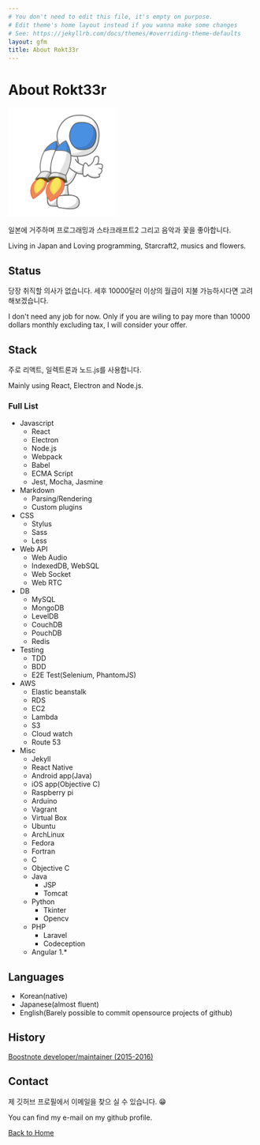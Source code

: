 ```yaml
---
# You don't need to edit this file, it's empty on purpose.
# Edit theme's home layout instead if you wanna make some changes
# See: https://jekyllrb.com/docs/themes/#overriding-theme-defaults
layout: gfm
title: About Rokt33r
---
```


# About Rokt33r

<img src="/public/images/profile.png" alt="Rokt33r" width="220">

일본에 거주하며 프로그래밍과 스타크래프트2 그리고 음악과 꽃을 좋아합니다.

Living in Japan and Loving programming, Starcraft2, musics and flowers.

## Status

당장 취직할 의사가 없습니다. 세후 10000달러 이상의 월급이 지불 가능하시다면 고려해보겠습니다.

I don't need any job for now. Only if you are wiling to pay more than 10000 dollars monthly excluding tax, I will consider your offer.

## Stack

주로 리액트, 일렉트론과 노드.js를 사용합니다.

Mainly using React, Electron and Node.js.

### Full List

- Javascript
  - React
  - Electron
  - Node.js
  - Webpack
  - Babel
  - ECMA Script
  - Jest, Mocha, Jasmine
- Markdown
  - Parsing/Rendering
  - Custom plugins
- CSS
  - Stylus
  - Sass
  - Less
- Web API
  - Web Audio
  - IndexedDB, WebSQL
  - Web Socket
  - Web RTC
- DB
  - MySQL
  - MongoDB
  - LevelDB
  - CouchDB
  - PouchDB
  - Redis
- Testing
  - TDD
  - BDD
  - E2E Test(Selenium, PhantomJS)
- AWS
  - Elastic beanstalk
  - RDS
  - EC2
  - Lambda
  - S3
  - Cloud watch
  - Route 53
- Misc
  - Jekyll
  - React Native
  - Android app(Java)
  - iOS app(Objective C)
  - Raspberry pi
  - Arduino
  - Vagrant
  - Virtual Box
  - Ubuntu
  - ArchLinux
  - Fedora
  - Fortran
  - C
  - Objective C
  - Java
    - JSP
    - Tomcat
  - Python
    - Tkinter
    - Opencv
  - PHP
    - Laravel
    - Codeception
  - Angular 1.*

## Languages

- Korean(native)
- Japanese(almost fluent)
- English(Barely possible to commit opensource projects of github)

## History

[Boostnote developer/maintainer (2015-2016)](https://github.com/BoostIO/Boostnote/graphs/contributors)

## Contact

제 깃허브 프로필에서 이메일을 찾으 실 수 있습니다. :grin:

You can find my e-mail on my github profile.

<a href="/">Back to Home</a>
